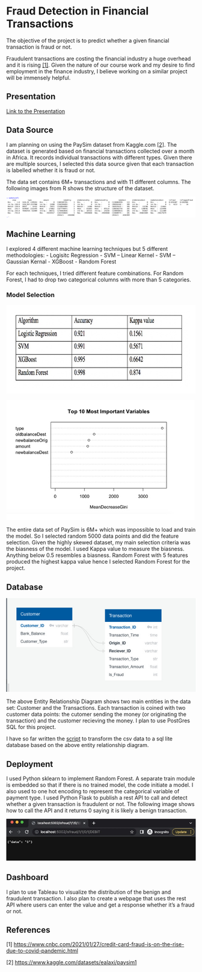 # Fraud Detection in Financial Transactions

The objective of the project is to predict whether a given financial transaction is fraud or not.

Fraudulent transactions are costing the financial industry a huge overhead and it is rising [[1]](#1). Given the nature of our course work and my desire to find employment in the finance industry, I believe working on a similar project will be immensely helpful.

## Presentation

[Link to the Presentation](https://docs.google.com/presentation/d/17_lhxTyAYm6PLRg3AcPNkO0016ZkEDYT/edit?usp=sharing&ouid=118315510912750425598&rtpof=true&sd=true)

## Data Source

I am planning on using the PaySim dataset from Kaggle.com [[2]](#2). The dataset is generated based on financial transactions collected over a month in Africa. It records individual transactions with different types. Given there are multiple sources, I selected this data source given that each transaction is labelled whether it is fraud or not. 

The data set contains 6M+ transactions and with 11 different columns. The following images from R shows the structure of the dataset.

![DataSet Structure](https://github.com/thilinimfdo/fraud_detection/blob/main/data/summary_dataset.png)

## Machine Learning

I explored 4 different machine learning techniques but 5 different methodologies:
	- Logisitc Regression
	- SVM – Linear Kernel
	- SVM – Gaussian Kernal
	- XGBoost
	- Random Forest

For each techniques, I tried different feature combinations. For Random Forest, I had to drop two categorical columns with more than 5 categories.

### Model Selection

![Model Selection](https://github.com/thilinimfdo/fraud_detection/blob/main/machine_learning/comparison.jpg)

![Gini Importance](https://github.com/thilinimfdo/fraud_detection/blob/main/machine_learning/gini_importance.jpg)

The entire data set of PaySim is 6M+ which was impossible to load and train the model. So I selected random 5000 data points and did the feature selection. Given the highly skewed dataset, my main selection criteria was the biasness of the model. I used Kappa value to measure the biasness. Anything below 0.5 resembles a biasness. Random Forest with 5 features produced the highest kappa value hence I selected Random Forest for the project.

## Database

![Entity Relationship Diagram](https://github.com/thilinimfdo/fraud_detection/blob/main/data/erd.jpeg)

The above Entity Relationship Diagram shows two main entities in the data set: Customer and the Transactions. Each transaction is coined with two customer data points: the cutomer sending the money (or originating the transaction) and the customer recieving the money. I plan to use PostGres SQL for this project.

I have so far written the [script](https://github.com/thilinimfdo/fraud_detection/blob/main/data/csv_to_db.py) to transform the csv data to a sql lite database based on the above entity relationship diagram.

## Deployment

I used Python sklearn to implement Random Forest. A separate train module is embedded so that if there is no trained model, the code initiate a model.
I also used to one hot encoding to represent the categorical variable of payment type.
I used Python Flask to publish a rest API to call and detect whether a given transaction is fraudulent or not. The following image shows how to call the API and it returns 0 saying it is likely a benign transaction.

![API Call](https://github.com/thilinimfdo/fraud_detection/blob/main/api_service/rest_api.jpg)

## Dashboard

I plan to use Tableau to visualize the distribution of the benign and fraudulent transaction.
I also plan to create a webpage that uses the rest API where users can enter the value and get a response whether it’s a fraud or not.



## References
<a id="1">[1]</a> 
https://www.cnbc.com/2021/01/27/credit-card-fraud-is-on-the-rise-due-to-covid-pandemic.html

<a id="2">[2]</a> 
https://www.kaggle.com/datasets/ealaxi/paysim1


